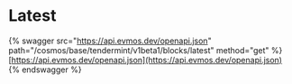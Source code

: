 # Latest

{% swagger src="https://api.evmos.dev/openapi.json" path="/cosmos/base/tendermint/v1beta1/blocks/latest" method="get" %}
[https://api.evmos.dev/openapi.json](https://api.evmos.dev/openapi.json)
{% endswagger %}
